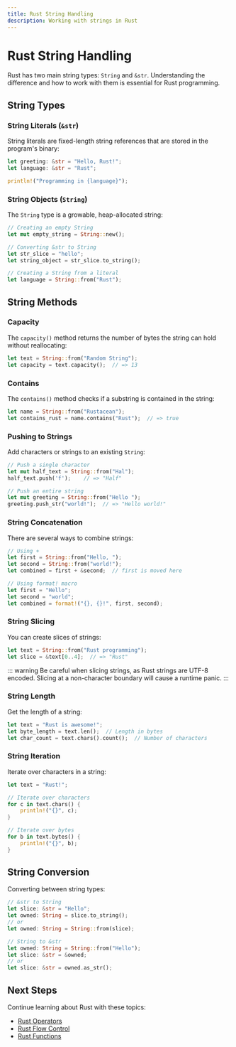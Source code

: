 ```yaml
---
title: Rust String Handling
description: Working with strings in Rust
---
```


# Rust String Handling

Rust has two main string types: `String` and `&str`. Understanding the difference and how to work with them is essential for Rust programming.

## String Types

### String Literals (`&str`)

String literals are fixed-length string references that are stored in the program's binary:

```rust
let greeting: &str = "Hello, Rust!";
let language: &str = "Rust";

println!("Programming in {language}");
```

### String Objects (`String`)

The `String` type is a growable, heap-allocated string:

```rust
// Creating an empty String
let mut empty_string = String::new();

// Converting &str to String
let str_slice = "hello";
let string_object = str_slice.to_string();

// Creating a String from a literal
let language = String::from("Rust");
```

## String Methods

### Capacity

The `capacity()` method returns the number of bytes the string can hold without reallocating:

```rust
let text = String::from("Random String");
let capacity = text.capacity();  // => 13
```

### Contains

The `contains()` method checks if a substring is contained in the string:

```rust
let name = String::from("Rustacean");
let contains_rust = name.contains("Rust");  // => true
```

### Pushing to Strings

Add characters or strings to an existing `String`:

```rust
// Push a single character
let mut half_text = String::from("Hal");
half_text.push('f');    // => "Half"

// Push an entire string
let mut greeting = String::from("Hello ");
greeting.push_str("world!");  // => "Hello world!"
```

### String Concatenation

There are several ways to combine strings:

```rust
// Using +
let first = String::from("Hello, ");
let second = String::from("world!");
let combined = first + &second;  // first is moved here

// Using format! macro
let first = "Hello";
let second = "world";
let combined = format!("{}, {}!", first, second);
```

### String Slicing

You can create slices of strings:

```rust
let text = String::from("Rust programming");
let slice = &text[0..4];  // => "Rust"
```

::: warning
Be careful when slicing strings, as Rust strings are UTF-8 encoded. Slicing at a
non-character boundary will cause a runtime panic.
:::

### String Length

Get the length of a string:

```rust
let text = "Rust is awesome!";
let byte_length = text.len();  // Length in bytes
let char_count = text.chars().count();  // Number of characters
```

### String Iteration

Iterate over characters in a string:

```rust
let text = "Rust!";

// Iterate over characters
for c in text.chars() {
    println!("{}", c);
}

// Iterate over bytes
for b in text.bytes() {
    println!("{}", b);
}
```

## String Conversion

Converting between string types:

```rust
// &str to String
let slice: &str = "Hello";
let owned: String = slice.to_string();
// or
let owned: String = String::from(slice);

// String to &str
let owned: String = String::from("Hello");
let slice: &str = &owned;
// or
let slice: &str = owned.as_str();
```

## Next Steps

Continue learning about Rust with these topics:
- [Rust Operators](/Development/Languages/Rust/Rust-Operators)
- [Rust Flow Control](/Development/Languages/Rust/Rust-FlowControl)
- [Rust Functions](/Development/Languages/Rust/Rust-Functions)
